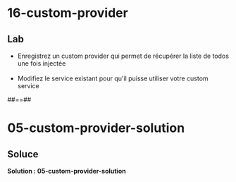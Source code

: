 <!-- .slide: class="exercice" -->

# 16-custom-provider

## Lab

-   Enregistrez un custom provider qui permet de récupérer la liste de todos une fois injectée <br><br>
-   Modifiez le service existant pour qu'il puisse utiliser votre custom service

##==##

<!-- .slide: class="exercice" -->

# 05-custom-provider-solution

## Soluce

**Solution : 05-custom-provider-solution**

<!-- .element: class="full-center" -->
